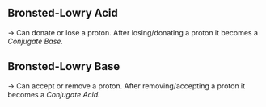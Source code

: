 ## Bronsted-Lowry Acid
-> Can donate or lose a proton. After losing/donating a proton it becomes a *Conjugate Base.*
## Bronsted-Lowry Base
-> Can accept or remove a proton. After removing/accepting a proton it becomes a *Conjugate Acid.*

